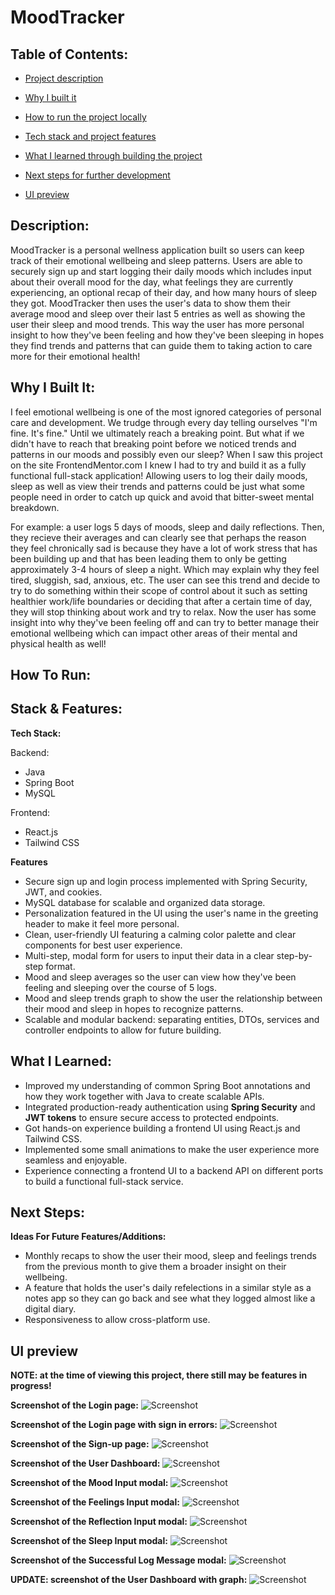 # MoodTracker 

## Table of Contents:

- [Project description](#description)

- [Why I built it](#why-i-built-it)

- [How to run the project locally](#how-to-run)

- [Tech stack and project features](#stack--features)

- [What I learned through building the project](#what-i-learned)

- [Next steps for further development](#next-steps)

- [UI preview](#ui-preview)

## Description:

MoodTracker is a personal wellness application built so users can keep track of their emotional wellbeing and sleep patterns. 
Users are able to securely sign up and start logging their daily moods which includes input about their overall mood for the day, what feelings
they are currently experiencing, an optional recap of their day, and how many hours of sleep they got. MoodTracker then uses the user's data to 
show them their average mood and sleep over their last 5 entries as well as showing the user their sleep and mood trends. This way the user has more 
personal insight to how they've been feeling and how they've been sleeping in hopes they find trends and patterns that can guide them to taking action
to care more for their emotional health!

## Why I Built It:

I feel emotional wellbeing is one of the most ignored categories of personal care and development. We trudge through every day telling ourselves "I'm fine. It's fine." Until
we ultimately reach a breaking point. But what if we didn't have to reach that breaking point before we noticed trends and patterns in our moods and possibly even our sleep?
When I saw this project on the site FrontendMentor.com I knew I had to try and build it as a fully functional full-stack application! Allowing users to log their daily moods, sleep
as well as view their trends and patterns could be just what some people need in order to catch up quick and avoid that bitter-sweet mental breakdown. 

For example: a user logs 5 days of moods, sleep and daily reflections. Then, they recieve their averages and can clearly see that perhaps the reason they feel chronically
sad is because they have a lot of work stress that has been building up and that has been leading them to only be getting approximately 3-4 hours of sleep a night. Which 
may explain why they feel tired, sluggish, sad, anxious, etc. The user can see this trend and decide to try to do something within their scope of control about it such as setting
healthier work/life boundaries or deciding that after a certain time of day, they will stop thinking about work and try to relax. Now the user has some insight into why they've been
feeling off and can try to better manage their emotional wellbeing which can impact other areas of their mental and physical health as well!

## How To Run:


## Stack & Features:
**Tech Stack:**

Backend:
- Java
- Spring Boot
- MySQL

Frontend:
- React.js
- Tailwind CSS

**Features**
- Secure sign up and login process implemented with Spring Security, JWT, and cookies.
- MySQL database for scalable and organized data storage.
- Personalization featured in the UI using the user's name in the greeting header to make it feel more personal.
- Clean, user-friendly UI featuring a calming color palette and clear components for best user experience.
- Multi-step, modal form for users to input their data in a clear step-by-step format.
- Mood and sleep averages so the user can view how they've been feeling and sleeping over the course of 5 logs.
- Mood and sleep trends graph to show the user the relationship between their mood and sleep in hopes to recognize patterns.
- Scalable and modular backend: separating entities, DTOs, services and controller endpoints to allow for future building.

## What I Learned:

-    Improved my understanding of common Spring Boot annotations and how they work together with Java to create scalable APIs.
-    Integrated production-ready authentication using **Spring Security** and **JWT tokens** to ensure secure access to protected endpoints.
-    Got hands-on experience building a frontend UI using React.js and Tailwind CSS.
-    Implemented some small animations to make the user experience more seamless and enjoyable.
-    Experience connecting a frontend UI to a backend API on different ports to build a functional full-stack service.

## Next Steps: 

**Ideas For Future Features/Additions:**

- Monthly recaps to show the user their mood, sleep and feelings trends from the previous month to give them a broader insight on their wellbeing.
- A feature that holds the user's daily refelections in a similar style as a notes app so they can go back and see what they logged almost like a digital diary.
- Responsiveness to allow cross-platform use.

## UI preview

**NOTE: at the time of viewing this project, there still may be features in progress!**

**Screenshot of the Login page:**
![Screenshot](https://github.com/user-attachments/assets/05b064cf-b13c-43e9-b3a7-fd4717b79813)

**Screenshot of the Login page with sign in errors:**
![Screenshot](https://github.com/user-attachments/assets/36b9752a-4668-478c-a6dc-97b8d33a6b5f)

**Screenshot of the Sign-up page:**
![Screenshot](https://github.com/user-attachments/assets/96dc1ce1-902a-4d48-b45f-5bddc4d64a3e)

**Screenshot of the User Dashboard:**
![Screenshot](https://github.com/user-attachments/assets/d8b91e5f-e008-4536-a936-13329ba67eef)

**Screenshot of the Mood Input modal:**
![Screenshot](https://github.com/user-attachments/assets/ccd8eac6-068f-4a56-a82a-448f3c598223)

**Screenshot of the Feelings Input modal:**
![Screenshot](https://github.com/user-attachments/assets/f3120994-01ee-44c1-ab7a-98301e8a34d6)

**Screenshot of the Reflection Input modal:**
![Screenshot](https://github.com/user-attachments/assets/f00054c0-c6fe-400e-b453-72d02fd5dd42)

**Screenshot of the Sleep Input modal:**
![Screenshot](https://github.com/user-attachments/assets/219f50a5-5c2e-4b23-98fa-ad45e6f68219)

**Screenshot of the Successful Log Message modal:**
![Screenshot](https://github.com/user-attachments/assets/8e555b45-4ff8-49ea-8bd0-a24817508b20)

**UPDATE: screenshot of the User Dashboard with graph:**
![Screenshot](https://github.com/user-attachments/assets/7b025d49-4388-4061-9211-9a8a678a67b4)
